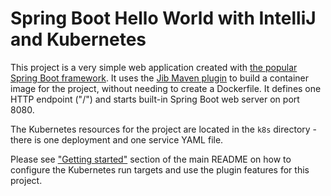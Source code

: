 # Spring Boot Hello World with IntelliJ and Kubernetes

This project is a very simple web application created with [the popular Spring Boot framework](https://spring.io/projects/spring-boot). It uses the [Jib Maven plugin](https://github.com/GoogleContainerTools/jib) to build a container image for the project, without needing to create a Dockerfile. It defines one HTTP endpoint ("/") and starts built-in Spring Boot web server on port 8080.

The Kubernetes resources for the project are located in the `k8s` directory - there is one deployment and one service YAML file.

Please see ["Getting started"](https://github.com/GoogleContainerTools/google-container-tools-intellij#getting-started) section of the main README on how to configure the Kubernetes run targets and use the plugin features for this project.
